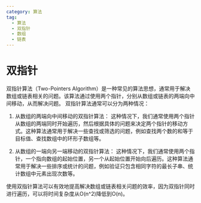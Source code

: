 ```yaml
---
category: 算法
tag:
  - 算法
  - 双指针
  - 数组
  - 链表
---
```


# 双指针

双指针算法（Two-Pointers Algorithm）是一种常见的算法思想，通常用于解决数组或链表相关的问题。该算法通过使用两个指针，分别从数组或链表的两端向中间移动，从而解决问题。
双指针算法通常可以分为两种情况：
1. 从数组的两端向中间移动的双指针算法：
这种情况下，我们通常使用两个指针从数组的两端同时开始遍历，然后根据具体的问题来决定两个指针的移动方式。这种算法通常用于解决一些查找或筛选的问题，例如查找两个数的和等于目标值、查找数组中的环形子数组等。

2. 从数组的一端向另一端移动的双指针算法：
这种情况下，我们通常使用两个指针，一个指向数组的起始位置，另一个从起始位置开始向后遍历。这种算法通常用于解决一些排序或统计的问题，例如验证只包含相同字符的最长子串、统计数组中元素出现次数等。

使用双指针算法可以有效地提高解决数组或链表相关问题的效率，因为双指针同时进行遍历，可以将时间复杂度从O(n^2)降低到O(n)。